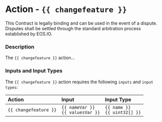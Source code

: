 # Action - `{{ changefeature }}`

This Contract is legally binding and can be used in the event of a dispute. Disputes shall be settled through the standard arbitration process established by EOS.IO.

### Description

The `{{ changefeature }}` action... 

### Inputs and Input Types

The `{{ changefeature }}` action requires the following `inputs` and `input types`:

| Action | Input | Input Type |
|:--|:--|:--|
| `{{ changefeature }}` | `{{ nameVar }}`<br/>`{{ valuesVar }}` | `{{ name }}`<br/>`{{ uint32[] }}` |
